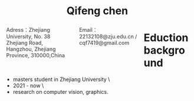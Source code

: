 # <center> Qifeng chen
<div style="float: left;display: flex;flex-wrap: wrap;width: 75%;justify-content: space-between;">
    <div style="width: 45%;font-weight: 500;color: #4c4c4c;font-size: 14px;margin: 5px;">Adress：Zhejiang University, 
        No. 38 Zhejiang Road, 
        Hangzhou, Zhejiang Province,
        310000,China</div>
    <div style="width: 45%;font-weight: 500;color: #4c4c4c;font-size: 14px;margin: 5px;">Email：22132108@zju.edu.cn / cqf7419@gmail.com</div>
</div>
<!-- <div>
    <div style="float: right;margin-right: 10px;">
        <img src="https://img-blog.csdnimg.cn/2020071713464647.png" width="120px" height="150px" style="box-shadow: 5px 5px 5px rgba(0,0,0,.5);">
    </div>
</div> -->

# Eduction background

- masters student in Zhejiang University \
- 2021 - now \
- research on computer vision, graphics. 

